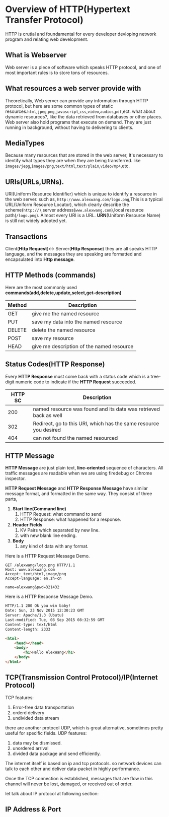 # Overview of HTTP(Hypertext Transfer Protocol)

HTTP is crutial and foundamental for every developer devloping network program and relating web development.

## What is Webserver
Web server is a piece of software which speaks HTTP protocol, and one of most important rules is to store tons of resources.
## What resources a web server provide with
Theoretically, Web server can provide any information through HTTP protocol, but here are some common types of static resources.`html`,`jpeg`,`png`,`javascript`,`css`,`video`,`audios`,`pdf`,ect. what about dynamic resources?, like the data retrieved from databases or other places. Web server also hold programs that execute on demand. They are just  running in background, without having to delivering to clients. 

## MediaTypes

Because many resources that are stored in the web server, It's necessary to identify what types they are when they are being transferred.
like `images/jepg`,`images/png`,`text/html`,`text/plain`,`video/mp4`,etc.

## URIs(URLs,URNs).

URI(Uniform Resource Identifier) which is unique to identify a resource in the web server. such as, `http://www.alexwang.com/logo.png`,This is a typical URL(Uniform Resource Locator), which clearly describe the scheme(`http://)`,server address(`www.alexwang.com`),local resource path(`/logo.png`). Almost every URI is a URL. **URN**(Uniform Resource Name) is still not widely adopted yet.

## Transactions
Client(**Http Request**)<-> Server(**Http Response**) they are all speaks HTTP language, and the messages they are speaking are formatted and encapsulated into **Http message**.

## HTTP Methods (commands)

Here are the most commonly used **commands(add,delete,update,select,get-description)**

| Method | Description |
| -- | -- |
| GET | give me the named resource |
| PUT | save my data into the named resource |
| DELETE | delete the named resource |
| POST | save my resource  |
| HEAD | give me description of the named resource  |

## Status Codes(HTTP Response)

Every **HTTP Response** must come back with a status code which is a tree-digit numeric code to indicate if the **HTTP Request** succeeded.

| HTTP SC | Description |
| -- | -- |
| 200 | named resource was found and its data was retrieved back as well|
| 302 | Redirect, go to this URI, which has the same resource you desired |
| 404 | can not found the named resourced |

## HTTP Message
**HTTP Message** are just plain text, **line-oriented** sequence of characters. All traffic messages are readable when we are using firedebug or Chrome inspector.

**HTTP Request Message** and
**HTTP Response Message** have similar message format, and formatted in the same way. They consist of three parts, 
1.  **Start line(Command line)**
    1.  HTTP Request: what command to send
    2.  HTTP Response: what happened for a response.
2.  **Header Fields**
    1.  KV Pairs which separated by new line.
    2.  with new blank line ending.
3.  **Body**
    1.  any kind of data with any format.

Here is a HTTP Request Message Demo.
```http
GET /alexwang/logo.png HTTP/1.1
Host: www.alexwang.com
Accept: text/html,image/png
Accept-language: en,zh-cn

name=alexwang&pwd=321432
```

Here is a HTTP Response Message Demo.
```html
HTTP/1.1 200 Ok you win baby!
Date: Sun, 23 Nov 2015 12:30:23 GMT
Server: Apache/1.3 (Ubutu)
Last-modified: Tue, 08 Sep 2015 08:32:59 GMT
Content-type: text/html
Content-length: 2333

<html>
    <head></head>
    <body>
        <h1>Hello AlexWang</h1>
    </body>
</html>
```

## TCP(Transmission Control Protocol)/IP(Internet Protocol)

TCP features:
1. Error-free data transportation
2. orderd delivery
3. undivided data stream

there are another protocol UDP, which is great alternative, sometimes pretty useful for specific fields.
UDP features:
1. data may be dismissed.
2. unordered arrival
3. divided data package and send efficiently.

The internet itself is based on ip and tcp protocols. so network devices can talk to each other and deliver data-packet in highly performance.

Once the TCP connection is established, messages that are flow in this channel will never be lost, damaged, or received out of order.

let talk about IP protocol at following section: 

## IP Address & Port





